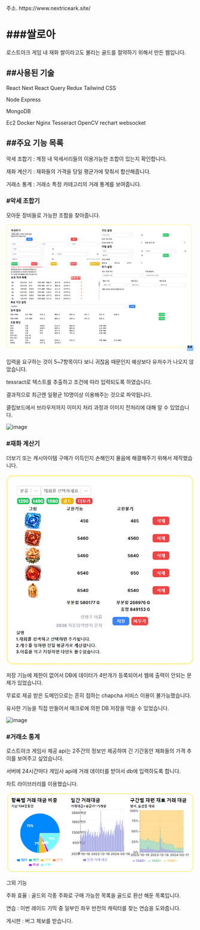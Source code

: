 <p>주소. https://www.nextriceark.site/</p>

<h1>###쌀로아</h1>

<p>로스트아크 게임 내 재화 쌀이라고도 불리는 골드를 절약하기 위해서 만든 웹입니다.</p>

<h2>##사용된 기술</h2>
<p>React Next React Query Redux Tailwind CSS</p>
<p>Node Express </p>
<p>MongoDB</p>
<p>Ec2 Docker Nginx Tesseract OpenCV rechart websocket</p>

<h2>##주요 기능 목록</h2>
<p>악세 조합기 : 계정 내 악세서리들의 이용가능한 조합이 있는지 확인합니다.</p>
<p>재화 계산기 : 재화들의 가격을 당일 평균가에 맞춰서 합산해줍니다.</p>
<p>거래소 통계 : 거래소 특정 카테고리의 거래 통계를 보여줍니다.</p>

<h3>#악세 조합기</h3>

<p>모아둔 장비들로 가능한 조합을 찾아줍니다.</p>

![이미지 설명](https://github.com/nakki0404/nextriceark/blob/main/front/src/asset/png/recycle-manual.png)

<p>입력을 요구하는 것이 5~7항목이다 보니 귀찮음 때문인지 예상보다 유저수가 나오지 않았습니다.</p>
<p>tessract로 텍스트를 추출하고 조건에 따라 입력되도록 하였습니다.</p>
<p>결과적으로 최근엔 일평균 10명이상 이용해주는 것으로 파악됩니다.</p>
<p>클립보드에서 브라우저까지 이미지 처리 과정과 이미지 전처리에 대해 알 수 있었습니다.</p>


![image](https://github.com/nakki0404/nextriceark/assets/141347738/5fa7ae79-0a9f-4d68-8388-a078b05dc20d)


<h3>#재화 계산기</h3>

<p>더보기 또는 캐시아이템 구매가 이득인지 손해인지 물음에 해결해주기 위해서 제작했습니다.</p>

![이미지 설명](https://github.com/nakki0404/nextriceark/blob/main/front/src/asset/png/caculator-manual.png)

<p> 저장 기능에 제한이 없어서 DB에 데이터가 4만개가 등록되어서 웹에 출력이 안되는 문제가 있었습니다.</p>
<p>무료로 제공 받은 도메인으로는 흔히 접하는 chapcha 서비스 이용이 불가능했습니다. </p>
<p>유사한 기능을 직접 만들어서 매크로에 의한 DB 저장을 막을 수 있었습니다.</p>

![image](https://github.com/nakki0404/nextriceark/assets/141347738/43168bc3-e248-420a-b459-a2f89b5bb8ca)

<h3>#거래소 통계</h3>

<p>로스트아크 게임사 제공 api는 2주간의 정보만 제공하여 긴 기간동안 재화들의 가격 추이를 보여주고 싶었습니다.</p>

<p>서버에 24시간마다 게임사 api에 거래 데이터를 받아서 db에 입력하도록 합니다.</p>
<p>차트 라이브러리를 이용했습니다.</p>

![이미지 설명](https://github.com/nakki0404/nextriceark/blob/main/front/src/asset/png/statistics-manual.png)


<p>그외 기능</p>
<p>주화 효율 : 골드외 각종 주화로 구매 가능한 목록을 골드로 환산 해둔 목록입니다.</p>
<p>연습 : 이번 레이드 기믹 중 일부인 좌우 반전의 캐릭터를 찾는 연습을 도와줍니다.</p>
<p>게시판 : 버그 제보를 받습니다.</p>
